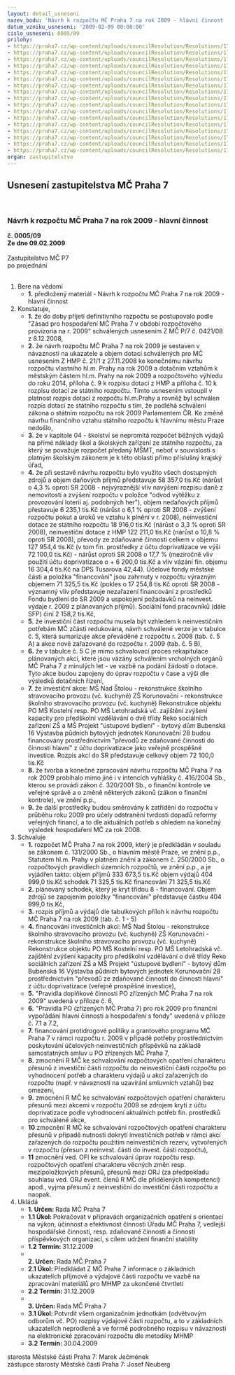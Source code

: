 ```yaml
---
layout: detail_usneseni
nazev_bodu: 'Návrh k rozpočtu MČ Praha 7 na rok 2009 - hlavní činnost     '
datum_vzniku_usneseni: '2009-02-09 00:00:00'
cislo_usneseni: 0005/09
prilohy:
- https://praha7.cz/wp-content/uploads/councilResolution/Resolutions/17780/1-09-1sr2009d%c5%afvodzpr%c3%a1va.doc
- https://praha7.cz/wp-content/uploads/councilResolution/Resolutions/17780/1-09-2p%c5%99%c3%adloha9usnezhmp.xls
- https://praha7.cz/wp-content/uploads/councilResolution/Resolutions/17780/1-09-3p%c5%99%c3%adloha10usnezhmp.xls
- https://praha7.cz/wp-content/uploads/councilResolution/Resolutions/17780/1-09-4ukazatel_dan%c4%9b_z_nem.doc
- https://praha7.cz/wp-content/uploads/councilResolution/Resolutions/17780/1-09-5.1bilance09sr.xls
- https://praha7.cz/wp-content/uploads/councilResolution/Resolutions/17780/1-09-5.2sumar2009nivinv.xls
- https://praha7.cz/wp-content/uploads/councilResolution/Resolutions/17780/1-09-5.3prijmy09sr.xls
- https://praha7.cz/wp-content/uploads/councilResolution/Resolutions/17780/1-09-5.4rozd%c4%9bl.niv_pro_po_2009.doc
- https://praha7.cz/wp-content/uploads/councilResolution/Resolutions/17780/1-09-5.5investice2009.xls
- https://praha7.cz/wp-content/uploads/councilResolution/Resolutions/17780/1-09-5.6investice2009.xls
- https://praha7.cz/wp-content/uploads/councilResolution/Resolutions/17780/1-09-5.7investice2009.xls
- https://praha7.cz/wp-content/uploads/councilResolution/Resolutions/17780/1-09-5.8investice2009.xls
- https://praha7.cz/wp-content/uploads/councilResolution/Resolutions/17780/1-09-6pravpovhc09a.doc
- https://praha7.cz/wp-content/uploads/councilResolution/Resolutions/17780/1-09-7.1pravpohv09zsmsa.doc
- https://praha7.cz/wp-content/uploads/councilResolution/Resolutions/17780/1-09-7.2pravpohv09mimoska.doc
- https://praha7.cz/wp-content/uploads/councilResolution/Resolutions/17780/1-09-8fondy2009.doc
- https://praha7.cz/wp-content/uploads/councilResolution/Resolutions/17780/1-09-usnesen%c3%ad0059_09.doc
organ: zastupitelstvo
---
```

<div id="ucUsn_pList" class="usn">
	<span><h2>Usnesení zastupitelstva MČ Praha 7 </h2>
<br></span><div class="standBody">
<span><h3>Návrh k rozpočtu MČ Praha 7 na rok 2009 - hlavní činnost     </h3></span><div class="center">
		<strong>č. 0005/09</strong><br>
	</div>
<div class="center">
		<strong>Ze dne 09.02.2009</strong><br><br>
	</div>Zastupitelstvo MČ P7<br> po projednání<br><br><ol>
<li>Bere na vědomí<ul><li>
<strong>1.</strong> předložený materiál - Návrh k rozpočtu MČ Praha 7 na rok 2009 - hlavní činnost     </li></ul>
</li>
<li>Konstatuje,<ul>
<li>
<strong>1.</strong> že do doby přijetí definitivního rozpočtu se postupovalo podle "Zásad pro hospodaření MČ Praha 7 v období rozpočtového provizoria na r. 2009" schválených usnesením Z MČ P/7  č. 0421/08 z 8.12.2008,</li>
<li>
<strong>2.</strong> že návrh rozpočtu MČ Praha 7 na rok 2009 je sestaven v návaznosti na ukazatele a objem dotací schválených pro MČ usnesením Z HMP č. 21/1 z 27.11.2008 ke konečnému návrhu rozpočtu vlastního hl.m. Prahy na rok 2009 a dotačním vztahům k městským částem hl.m. Prahy na rok 2009 a rozpočtového výhledu do roku 2014, příloha č. 9 k rozpisu dotací z HMP a příloha č. 10  k  rozpisu dotací ze státního rozpočtu. Tímto usnesením vstoupil v platnost rozpis dotací z rozpočtu hl.m.Prahy a rovněž byl schválen rozpis dotací ze státního rozpočtu s tím, že podléhá schválení zákona o státním rozpočtu na rok 2009 Parlamentem ČR. Ke změně návrhu finančního vztahu státního rozpočtu k hlavnímu městu Praze nedošlo,</li>
<li>
<strong>3.</strong> že v kapitole 04 - školství se nepromítá rozpočet běžných výdajů na přímé náklady škol a školských zařízení ze státního rozpočtu, za který se  považuje rozpočet předaný MŠMT, neboť v souvislosti s platným školským zákonem je k této oblasti přímo příslušný krajský úřad,</li>
<li>
<strong>4.</strong> že při sestavě návrhu rozpočtu bylo využito všech dostupných zdrojů a objem daňových příjmů představuje 58 357,0 tis.Kč (nárůst o 4,3 % oproti SR 2008 - nejvýraznější vliv navýšení rozpisu daně z nemovitostí a zvýšení rozpočtu v položce "odvod výtěžku z provozování loterií aj. podobných her"), objem nedaňových příjmů přestavuje 6 235,1 tis.Kč (nárůst o 6,1  % oproti SR 2008 -  zvýšení rozpočtu  pokut a  úroků ve vztahu k plnění v r. 2008),  neinvestiční dotace ze státního  rozpočtu 18 916,0 tis.Kč (nárůst  o 3,3 % oproti SR 2008), neinvestiční dotace z HMP  122 211,0 tis.Kč (nárůst o 10,8 % oproti SR 2008),  převody ze zdaňované činnosti celkem v objemu 127 954,4 tis.Kč (v tom fin. prostředky z účtu doprivatizace ve výši 72 100,0 tis.Kč) - nárůst oproti SR 2008 o 17,7 % (meziročně vliv použití účtu doprivatizace o + 6 200,0 tis.Kč a vliv  vázání fin. objemu 16 304,4 tis.Kč na DPS Tusarova 42,44). Účelové fondy městské části a položka "financování" jsou zahrnuty v rozpočtu výrazným objemem 71 325,5 tis.Kč (pokles o  17 254,8 tis.Kč oproti SR 2008  - významný vliv představuje nezařazení financování z prostředků Fondu bydlení do SR 2009 a uspokojení požadavků na neinvest. výdaje r. 2009 z plánovaných příjmů). Sociální fond pracovníků (dále SFP) činí 2 158,2 tis.Kč,</li>
<li>
<strong>5.</strong> že investiční část rozpočtu musela být vzhledem k neinvestičním potřebám MČ zčásti redukována, návrh schválené verze je v tabulce č. 5, která sumarizuje akce převáděné z rozpočtu r. 2008  (tab. č. 5 A) a akce nově zařazované do rozpočtu r. 2009 (tab. č. 5 B),</li>
<li>
<strong>6.</strong> že v tabulce č. 5 C je mimo schvalovací proces rekapitulace plánovaných akcí, které jsou vázány schválením vrcholných orgánů MČ Praha 7 z minulých let - ve vazbě na podání žádostí o dotace. Tyto akce budou zapojeny do úprav rozpočtu v čase a výši dle výsledků dotačních řízení,</li>
<li>
<strong>7.</strong> že investiční akce:                                                                                                    MŠ Nad Štolou - rekonstrukce školního stravovacího provozu (vč. kuchyně)                    ZŠ Korunovační - rekonstrukce školního stravovacího provozu  (vč. kuchyně)    Rekonstrukce objektu PO MŠ Kostelní resp. PO MŠ Letohradská vč. zajištění zvýšení kapacity pro předškolní vzdělávání o dvě třídy                                                         Reko sociálních zařízení ZŠ a MŠ                                                                               Projekt "ústupové bydlení" - bytový dům Bubenská 16                                             Výstavba půdních bytových jednotek Korunovační 28                                                       budou financovány prostřednictvím "převodů ze zdaňované činnosti do činnosti hlavní" z účtu doprivatizace jako veřejně prospěšné investice. Rozpis akcí do SR představuje celkový objem 72 100,0 tis.Kč</li>
<li>
<strong>8.</strong> že tvorba a konečné zpracování návrhu rozpočtu MČ Praha 7 na rok 2009 probíhalo mimo jiné i v intencích vyhlášky č. 416/2004 Sb., kterou se provádí zákon č. 320/2001 Sb.,  o finanční kontrole ve veřejné správě a o změně některých zákonů (zákon o finanční kontrole), ve znění p.p.,</li>
<li>
<strong>9.</strong> že další prostředky budou směrovány k zatřídění do rozpočtu v průběhu roku 2009  pro  účely odstranění tvrdosti dopadů reformy veřejných financí, a to dle aktuálních potřeb s ohledem na konečný výsledek hospodaření MČ za rok 2008.</li>
</ul>
</li>
<li>Schvaluje<ul>
<li>
<strong>1.</strong> rozpočet MČ Praha 7 na rok 2009, který  je předkládán v souladu se zákonem č. 131/2000 Sb., o hlavním městě Praze, ve znění p.p., Statutem hl.m. Prahy v platném znění  a zákonem č. 250/2000 Sb., o rozpočtových pravidlech územních rozpočtů,  ve znění p.p.,   a je vyjádřen takto:                                                             objem příjmů                                       333 673,5 tis.Kč                                                  objem výdajů                                       404 999,0 tis.Kč                                                 schodek                                                  71 325,5 tis.Kč                                     financování                                            71 325,5 tis.Kč</li>
<li>
<strong>2.</strong> plánovaný schodek, který  je  kryt třídou 8 - financování. Objem zdrojů se zapojením položky "financování" představuje částku 404 999,0 tis.Kč,</li>
<li>
<strong>3.</strong> rozpis příjmů a výdajů dle tabulkových příloh k návrhu rozpočtu MČ Praha 7 na rok 2009 (tab. č. 1 - 5) </li>
<li>
<strong>4.</strong> financování investičních akcí:                                                                                      MŠ Nad Štolou - rekonstrukce školního stravovacího provozu (vč. kuchyně)                 ZŠ Korunovační - rekonstrukce školního stravovacího provozu  (vč. kuchyně)         Rekonstrukce objektu PO MŠ Kostelní resp. PO MŠ Letohradská vč. zajištění zvýšení kapacity pro předškolní vzdělávání o dvě třídy                                                        Reko sociálních zařízení ZŠ a MŠ                                                                               Projekt "ústupové bydlení" - bytový dům Bubenská 16                                          Výstavba půdních bytových jednotek Korunovační 28                                    prostřednictvím "převodů ze zdaňované činnosti do činnosti hlavní" z účtu doprivatizace  (veřejně prospěšné investice),                                                                           </li>
<li>
<strong>5.</strong> "Pravidla doplňkové činnosti PO zřízených MČ Praha 7 na rok 2009"  uvedená v příloze č. 6,</li>
<li>
<strong>6.</strong> "Pravidla PO (zřízených MČ Praha 7) pro rok 2009 pro  finanční vypořádání hlavní činnosti a hospodaření s fondy"  uvedená v příloze č. 7.1 a 7.2,</li>
<li>
<strong>7.</strong> financování protidrogové politiky a grantového programu MČ Praha 7 v rámci rozpočtu r. 2009 v případě potřeby prostřednictvím poskytování účelových neinvestičních příspěvků na základě samostatných smluv u PO zřízených MČ Praha 7,</li>
<li>
<strong>8.</strong> zmocnění R MČ ke schvalování rozpočtových opatření charakteru přesunů z investiční části rozpočtu do neinvestiční části rozpočtu po vyhodnocení potřeb a charakteru výdajů u akcí zařazených do rozpočtu  (např. v návaznosti na uzavírání smluvních vztahů) bez omezení,</li>
<li>
<strong>9.</strong> zmocnění R MČ ke schvalování rozpočtových opatření charakteru přesunů mezi akcemi v rozpočtu 2009 se zdrojem krytí z účtu doprivatizace  podle vyhodnocení aktuálních potřeb fin. prostředků  pro schválené akce,</li>
<li>
<strong>10</strong> zmocnění R MČ ke schvalování rozpočtových opatření charakteru přesunů v případě nutnosti dokrytí investičních potřeb v rámci akcí zařazených do rozpočtu použitím neinvestičních rezerv, vytvořených v rozpočtu (přesun z neinvest. části do invest. části rozpočtu),</li>
<li>
<strong>11</strong> zmocnění ved. OFI ke schvalování úprav rozpočtu resp. rozpočtových opatření charakteru věcných změn resp. mezipoložkových přesunů, přesunů mezi ORJ (za předpokladu souhlasu  ved. ORJ event. členů R MČ dle přidělených kompetencí) apod.,  vyjma přesunů z neinvestiční do investiční části rozpočtu a naopak.</li>
</ul>
</li>
<li>Ukládá<ul>
<li>
<strong>1. Určen: </strong>Rada MČ Praha 7</li>
<li>
<strong>1.1 Úkol: </strong>Pokračovat v přípravách organizačních opatření s orientací na výkon, účinnost a efektivnost činnosti Úřadu MČ Praha 7, vedlejší hospodářské činnosti, resp. zdaňované činnosti a činností příspěvkových organizací, s cílem udržení finanční stability</li>
<li>
<strong>1.2 Termín: </strong>31.12.2009</li>
<li>
<strong><br>2. Určen: </strong>Rada MČ Praha 7</li>
<li>
<strong>2.1 Úkol: </strong>Předkládat Z MČ Praha 7 informace o základních ukazatelích příjmové a výdajové části rozpočtu ve vazbě na zpracování materiálů pro MHMP za ukončené čtvrtletí</li>
<li>
<strong>2.2 Termín: </strong>31.12.2009</li>
<li>
<strong><br>3. Určen: </strong>Rada MČ Praha 7</li>
<li>
<strong>3.1 Úkol: </strong>Potvrdit všem organizačním jednotkám (odvětvovým odborům vč. PO) rozpisy výdajové části rozpočtu, a to v základních ukazatelích neprodleně a ve formě podrobného rozpisu v návaznosti na elektronické zpracování rozpočtu dle metodiky MHMP</li>
<li>
<strong>3.2 Termín: </strong>30.04.2009</li>
</ul>
</li>
</ol>starosta Městské části Praha 7: Marek Ječmének<br>zástupce starosty Městské části Praha 7: Josef Neuberg
</div>
</div>